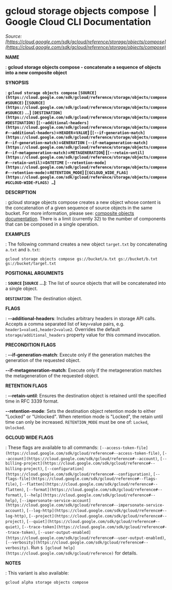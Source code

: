 # gcloud storage objects compose  |  Google Cloud CLI Documentation

*Source: [https://cloud.google.com/sdk/gcloud/reference/storage/objects/compose](https://cloud.google.com/sdk/gcloud/reference/storage/objects/compose)*

**NAME**

: **gcloud storage objects compose - concatenate a sequence of objects into a new composite object**

**SYNOPSIS**

: **`gcloud storage objects compose` `[SOURCE](https://cloud.google.com/sdk/gcloud/reference/storage/objects/compose#SOURCE)` [`[SOURCE](https://cloud.google.com/sdk/gcloud/reference/storage/objects/compose#SOURCE)` …] `[DESTINATION](https://cloud.google.com/sdk/gcloud/reference/storage/objects/compose#DESTINATION)` [`[--additional-headers](https://cloud.google.com/sdk/gcloud/reference/storage/objects/compose#--additional-headers)`=`HEADER`=`VALUE`] [`[--if-generation-match](https://cloud.google.com/sdk/gcloud/reference/storage/objects/compose#--if-generation-match)`=`GENERATION` `[--if-metageneration-match](https://cloud.google.com/sdk/gcloud/reference/storage/objects/compose#--if-metageneration-match)`=`METAGENERATION`] [`[--retain-until](https://cloud.google.com/sdk/gcloud/reference/storage/objects/compose#--retain-until)`=`DATETIME` `[--retention-mode](https://cloud.google.com/sdk/gcloud/reference/storage/objects/compose#--retention-mode)`=`RETENTION_MODE`] [`[GCLOUD_WIDE_FLAG](https://cloud.google.com/sdk/gcloud/reference/storage/objects/compose#GCLOUD-WIDE-FLAGS) …`]**

**DESCRIPTION**

: gcloud storage objects compose creates a new object whose content is the
concatenation of a given sequence of source objects in the same bucket. For more
information, please see: [composite objects
documentation](https://cloud.google.com/storage/docs/composite-objects).
There is a limit (currently 32) to the number of components that can be composed
in a single operation.

**EXAMPLES**

: The following command creates a new object `target.txt` by
concatenating `a.txt` and `b.txt`:

```
gcloud storage objects compose gs://bucket/a.txt gs://bucket/b.txt gs://bucket/target.txt
```

**POSITIONAL ARGUMENTS**

: **`SOURCE` [`SOURCE` …]**:
The list of source objects that will be concatenated into a single object.

**`DESTINATION`**:
The destination object.

**FLAGS**

: **--additional-headers**:
Includes arbitrary headers in storage API calls. Accepts a comma separated list
of key=value pairs, e.g. `header1=value1,header2=value2`. Overrides
the default `storage/additional_headers` property value for this
command invocation.

**PRECONDITION FLAGS**

: **--if-generation-match**:
Execute only if the generation matches the generation of the requested object.

**--if-metageneration-match**:
Execute only if the metageneration matches the metageneration of the requested
object.

**RETENTION FLAGS**

: **--retain-until**:
Ensures the destination object is retained until the specified time in RFC 3339
format.

**--retention-mode**:
Sets the destination object retention mode to either "Locked" or "Unlocked".
When retention mode is "Locked", the retain until time can only be increased.
`RETENTION_MODE` must be one of: `Locked`,
`Unlocked`.

**GCLOUD WIDE FLAGS**

: These flags are available to all commands: `[--access-token-file](https://cloud.google.com/sdk/gcloud/reference#--access-token-file)`,
`[--account](https://cloud.google.com/sdk/gcloud/reference#--account)`, `[--billing-project](https://cloud.google.com/sdk/gcloud/reference#--billing-project)`,
`[--configuration](https://cloud.google.com/sdk/gcloud/reference#--configuration)`,
`[--flags-file](https://cloud.google.com/sdk/gcloud/reference#--flags-file)`,
`[--flatten](https://cloud.google.com/sdk/gcloud/reference#--flatten)`, `[--format](https://cloud.google.com/sdk/gcloud/reference#--format)`, `[--help](https://cloud.google.com/sdk/gcloud/reference#--help)`, `[--impersonate-service-account](https://cloud.google.com/sdk/gcloud/reference#--impersonate-service-account)`,
`[--log-http](https://cloud.google.com/sdk/gcloud/reference#--log-http)`,
`[--project](https://cloud.google.com/sdk/gcloud/reference#--project)`, `[--quiet](https://cloud.google.com/sdk/gcloud/reference#--quiet)`, `[--trace-token](https://cloud.google.com/sdk/gcloud/reference#--trace-token)`, `[--user-output-enabled](https://cloud.google.com/sdk/gcloud/reference#--user-output-enabled)`,
`[--verbosity](https://cloud.google.com/sdk/gcloud/reference#--verbosity)`.
Run `$ [gcloud help](https://cloud.google.com/sdk/gcloud/reference)` for details.

**NOTES**

: This variant is also available:

```
gcloud alpha storage objects compose
```